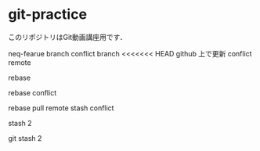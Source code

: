 # git-practice
このリポジトリはGit動画講座用です．


neq-fearue branch
conflict branch
<<<<<<< HEAD
github 上で更新
conflict remote

rebase

rebase conflict

rebase pull remote
stash conflict

stash 2

git stash 2